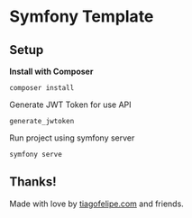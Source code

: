 # Symfony Template 

## Setup

**Install with Composer**

```
composer install
```

Generate JWT Token for use API

```
generate_jwtoken
```

Run project using symfony server
```
symfony serve
```

## Thanks!

Made with love by [tiagofelipe.com](https://tiagofelipe.com) and friends.
